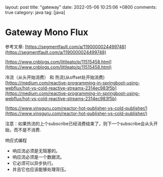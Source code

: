 layout: post
title: "gateway"
date: 2022-05-06 10:25:06 +0800
comments: true
category: java
tag: [java]

# Gateway Mono Flux

参考文章: [https://segmentfault.com/a/1190000024499748](https://segmentfault.com/a/1190000024499748)

[https://www.cnblogs.com/littleatp/p/11515458.html](https://www.cnblogs.com/littleatp/p/11515458.html)

冷流（从头开始消费） 和 热流(从offset处开始消费)  [https://medium.com/reactive-programming-in-springboot-using-webflux/hot-vs-cold-reactive-streams-2314ec983f5b](https://medium.com/reactive-programming-in-springboot-using-webflux/hot-vs-cold-reactive-streams-2314ec983f5b)

[https://www.vinsguru.com/reactor-hot-publisher-vs-cold-publisher/](https://www.vinsguru.com/reactor-hot-publisher-vs-cold-publisher/)



注意：如果热流的上个subscribe已经消费结束了，则下一个subscribe会从头开始，而不是不消费.



响应式编程



- 响应流必须是无阻塞的。
- 响应流必须是一个数据流。
- 它必须可以异步执行。
- 并且它也应该能够处理背压。



